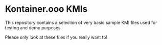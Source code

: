 # Kontainer.ooo KMIs

This repository contains a selection of very basic sample KMI files used for
testing and demo purposes.

Please only look at these files if you really want to!
